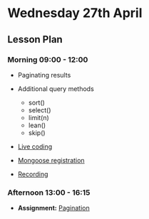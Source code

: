 # Wednesday 27th April

## Lesson Plan

### Morning 09:00 - 12:00

+ Paginating results
+ Additional query methods
    + sort()
    + select()
    + limit(n)
    + lean()
    + skip()

+ [Live coding](https://github.com/GillesDCI/live-coding2704)
+ [Mongoose registration](https://github.com/GillesDCI/Live-Coding-Registration-Form)

+ [Recording](https://drive.google.com/file/d/1_cTPlwbn8iN46VuORqrk9CvKIuKtvTUy/view?usp=sharing)

### Afternoon 13:00 - 16:15
+ **Assignment:** [Pagination](https://github.com/FrancoSpeziali/db-pagination)

